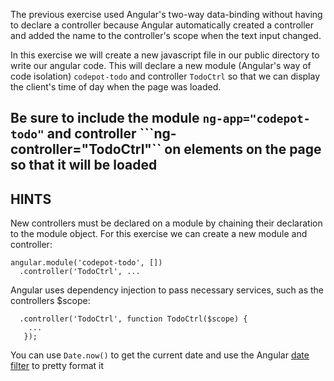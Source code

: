The previous exercise used Angular's two-way data-binding without having to declare a controller because Angular automatically
created a controller and added the name to the controller's scope when the text input changed.

In this exercise we will create a new javascript file in our public directory to write our angular code.
This will declare a new module (Angular's way of code isolation) ```codepot-todo``` and controller ```TodoCtrl``` so that we can display the client's time of day when the page was loaded.

Be sure to include the module ```ng-app="codepot-todo"``` and controller ```ng-controller="TodoCtrl"`` on elements on the page so that it will be loaded
-----------------------------

## HINTS

New controllers must be declared on a module by chaining their declaration to the module object. For this exercise we can create a new module and controller:
```
angular.module('codepot-todo', [])
  .controller('TodoCtrl', ...
```

Angular uses dependency injection to pass necessary services, such as the controllers $scope:
```
  .controller('TodoCtrl', function TodoCtrl($scope) {
    ...
   });
```

You can use ```Date.now()``` to get the current date and use the Angular [date filter](https://docs.angularjs.org/api/ng/filter/date) to pretty format it